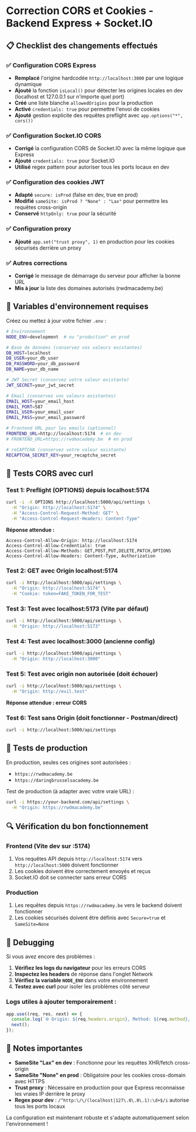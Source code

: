 # Correction CORS et Cookies - Backend Express + Socket.IO

## 📋 Checklist des changements effectués

### ✅ Configuration CORS Express
- **Remplacé** l'origine hardcodée `http://localhost:3000` par une logique dynamique
- **Ajouté** la fonction `isLocal()` pour détecter les origines locales en dev (localhost et 127.0.0.1 sur n'importe quel port)
- **Créé** une liste blanche `allowedOrigins` pour la production
- **Activé** `credentials: true` pour permettre l'envoi de cookies
- **Ajouté** gestion explicite des requêtes preflight avec `app.options("*", cors())`

### ✅ Configuration Socket.IO CORS
- **Corrigé** la configuration CORS de Socket.IO avec la même logique que Express
- **Ajouté** `credentials: true` pour Socket.IO
- **Utilisé** regex pattern pour autoriser tous les ports locaux en dev

### ✅ Configuration des cookies JWT
- **Adapté** `secure: isProd` (false en dev, true en prod)
- **Modifié** `sameSite: isProd ? "None" : "Lax"` pour permettre les requêtes cross-origin
- **Conservé** `httpOnly: true` pour la sécurité

### ✅ Configuration proxy
- **Ajouté** `app.set("trust proxy", 1)` en production pour les cookies sécurisés derrière un proxy

### ✅ Autres corrections
- **Corrigé** le message de démarrage du serveur pour afficher la bonne URL
- **Mis à jour** la liste des domaines autorisés (rwdmacademy.be)

## 🔧 Variables d'environnement requises

Créez ou mettez à jour votre fichier `.env` :

```bash
# Environnement
NODE_ENV=development  # ou "production" en prod

# Base de données (conservez vos valeurs existantes)
DB_HOST=localhost
DB_USER=your_db_user
DB_PASSWORD=your_db_password
DB_NAME=your_db_name

# JWT Secret (conservez votre valeur existante)
JWT_SECRET=your_jwt_secret

# Email (conservez vos valeurs existantes)
EMAIL_HOST=your_email_host
EMAIL_PORT=587
EMAIL_USER=your_email_user
EMAIL_PASS=your_email_password

# Frontend URL pour les emails (optionnel)
FRONTEND_URL=http://localhost:5174  # en dev
# FRONTEND_URL=https://rwdmacademy.be  # en prod

# reCAPTCHA (conservez votre valeur existante)
RECAPTCHA_SECRET_KEY=your_recaptcha_secret
```

## 🧪 Tests CORS avec curl

### Test 1: Preflight (OPTIONS) depuis localhost:5174
```bash
curl -i -X OPTIONS http://localhost:5000/api/settings \
  -H "Origin: http://localhost:5174" \
  -H "Access-Control-Request-Method: GET" \
  -H "Access-Control-Request-Headers: Content-Type"
```

**Réponse attendue :**
```
Access-Control-Allow-Origin: http://localhost:5174
Access-Control-Allow-Credentials: true
Access-Control-Allow-Methods: GET,POST,PUT,DELETE,PATCH,OPTIONS
Access-Control-Allow-Headers: Content-Type, Authorization
```

### Test 2: GET avec Origin localhost:5174
```bash
curl -i http://localhost:5000/api/settings \
  -H "Origin: http://localhost:5174" \
  -H "Cookie: token=FAKE_TOKEN_FOR_TEST"
```

### Test 3: Test avec localhost:5173 (Vite par défaut)
```bash
curl -i http://localhost:5000/api/settings \
  -H "Origin: http://localhost:5173"
```

### Test 4: Test avec localhost:3000 (ancienne config)
```bash
curl -i http://localhost:5000/api/settings \
  -H "Origin: http://localhost:3000"
```

### Test 5: Test avec origin non autorisée (doit échouer)
```bash
curl -i http://localhost:5000/api/settings \
  -H "Origin: http://evil.test"
```

**Réponse attendue : erreur CORS**

### Test 6: Test sans Origin (doit fonctionner - Postman/direct)
```bash
curl -i http://localhost:5000/api/settings
```

## 🚀 Tests de production

En production, seules ces origines sont autorisées :
- `https://rwdmacademy.be`
- `https://daringbrusselsacademy.be`

Test de production (à adapter avec votre vraie URL) :
```bash
curl -i https://your-backend.com/api/settings \
  -H "Origin: https://rwdmacademy.be"
```

## 🔍 Vérification du bon fonctionnement

### Frontend (Vite dev sur :5174)
1. Vos requêtes API depuis `http://localhost:5174` vers `http://localhost:5000` doivent fonctionner
2. Les cookies doivent être correctement envoyés et reçus
3. Socket.IO doit se connecter sans erreur CORS

### Production
1. Les requêtes depuis `https://rwdmacademy.be` vers le backend doivent fonctionner
2. Les cookies sécurisés doivent être définis avec `Secure=true` et `SameSite=None`

## 🐛 Debugging

Si vous avez encore des problèmes :

1. **Vérifiez les logs du navigateur** pour les erreurs CORS
2. **Inspectez les headers** de réponse dans l'onglet Network
3. **Vérifiez la variable `NODE_ENV`** dans votre environnement
4. **Testez avec curl** pour isoler les problèmes côté serveur

### Logs utiles à ajouter temporairement :
```javascript
app.use((req, res, next) => {
  console.log(`🌐 Origin: ${req.headers.origin}, Method: ${req.method}, URL: ${req.url}`);
  next();
});
```

## 📝 Notes importantes

- **SameSite "Lax" en dev** : Fonctionne pour les requêtes XHR/fetch cross-origin
- **SameSite "None" en prod** : Obligatoire pour les cookies cross-domain avec HTTPS
- **Trust proxy** : Nécessaire en production pour que Express reconnaisse les vraies IP derrière le proxy
- **Regex pour dev** : `/^http:\/\/(localhost|127\.0\.0\.1):\d+$/i` autorise tous les ports locaux

La configuration est maintenant robuste et s'adapte automatiquement selon l'environnement !